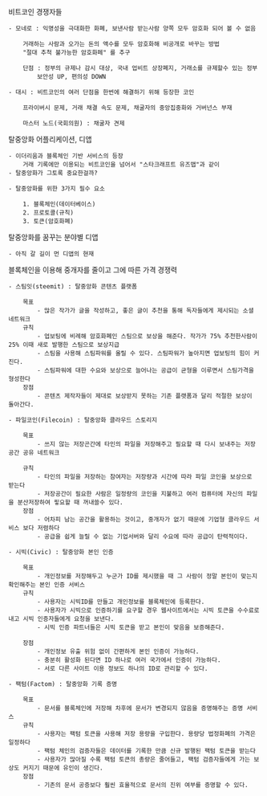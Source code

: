 비트코인 경쟁자들

	- 모네로 : 익명성을 극대화한 화폐, 보낸사람 받는사람 양쪽 모두 암호화 되어 볼 수 없음

		거래하는 사람과 오가는 돈의 액수를 모두 암호화해 비공개로 바꾸는 방법
		"절대 추척 불가능한 암호화페" 를 추구

		단점 : 정부의 규제나 감시 대상, 국내 업비트 상장폐지, 거래소를 규제할수 있는 정부
			보안성 UP, 편의성 DOWN
	
	- 대시 : 비트코인의 여러 단점을 한번에 해결하기 위해 등장한 코인

		프라이버시 문제, 거래 채결 속도 문제, 채굴자의 중앙집중화와 거버넌스 부재

		마스터 노드(국회의원) : 채굴자 견제

탈중앙화 어플리케이션, 디앱

	- 이더리움과 블록체인 기반 서비스의 등장
		거래 기록에만 이용되는 비트코인을 넘어서 "스타크래프트 유즈맵"과 같이
	- 탈중앙화가 그토록 중요한걸까?

	- 탈중앙화를 위한 3가지 필수 요소

		1. 블록체인(데이터베이스)
		2. 프로토콜(규칙)
		3. 토큰(암호화폐)
	

탈중앙화를 꿈꾸는 분야별 디앱

	- 아직 갈 길이 먼 디앱의 현재

블록체인을 이용해 중개자를 줄이고 그에 따른 가격 경쟁력

	- 스팀잇(steemit) : 탈중앙화 콘텐츠 플랫폼

		목표 
			- 많은 작가가 글을 작성하고, 좋은 글이 추천을 통해 독자들에게 제시되는 소셜 네트워크
		규칙
			- 업보팅에 비례해 암호화폐인 스팀으로 보상을 해준다. 작가가 75% 추천한사람이 25% 이때 새로 발행한 스팀으로 보상지급
			- 스팀을 사용해 스팀파워를 올릴 수 있다. 스팀파워가 높아지면 업보팅의 힘이 커진다.
			- 스팀파워에 대한 수요와 보상으로 늘어나는 공급이 균형을 이루면서 스팀가격을 형성한다
		장점
			- 콘텐츠 제작자들이 제대로 보상받지 못하는 기존 플랫폼과 달리 적절한 보상이 돌아간다.

	- 파일코인(Filecoin) : 탈중앙화 클라우드 스토리지

		목표
			- 쓰지 않는 저장곤간에 타인의 파일을 저장해주고 필요할 때 다시 보내주는 저장 공간 공유 네트워크

		규칙
			- 타인의 파일을 저장하는 참여자는 저장량과 시간에 따라 파일 코인을 보상으로 받는다
			- 저장공간이 필요한 사람은 일정량의 코인을 지불하고 여러 컴퓨터에 자신의 파일을 분산저장하여 핗요할 때 꺼내쓸수 있다.
		장점
			- 어차피 남는 공간을 활용하는 것이고, 중개자가 없기 때문에 기업형 클라우드 서비스 보다 저렴하다
			- 공급을 쉽게 늘릴 수 없는 기업서버와 달리 수요에 따라 공급이 탄력적이다.

	- 시빅(Civic) : 탈중앙화 본인 인증
		
		목표
			- 개인정보를 저장해두고 누군가 ID를 제시했을 때 그 사람이 정말 본인이 맞는지 확인해주는 본인 인증 서비스
		규칙
			- 사용자는 시빅ID를 만들고 개인정보를 블록체인에 등록한다.
			- 사용자가 시빅으로 인증하기를 요구할 경우 웹사이트에서는 시빅 토큰을 수수료로 내고 시빅 인증자들에게 요청을 보낸다.
			- 시빅 인증 파트너들은 시빅 토큰을 받고 본인이 맞음을 보증해준다.

		장점
			- 개인정보 유출 위험 없이 간편하게 본인 인증이 가능하다.
			- 충분히 활성화 된다면 ID 하나로 여러 국가에서 인증이 가능하다.
			- 서로 다른 사이트 이용 정보도 하나의 ID로 관리할 수 있다.
			
	- 팩텀(Factom) : 탈중앙화 기록 증명
			
		목표
			- 문서를 블록체인에 저장해 차후에 문서가 변경되지 않음을 증명해주는 증명 서비스
		규칙
			- 사용자는 팩텀 토큰을 사용해 저장 용량을 구입한다. 용량당 법정화폐의 가격은 일정하다
			- 팩텀 체인의 검증자들은 데이터를 기록한 만큼 신규 발행된 팩텀 토큰을 받는다
			- 사용자가 많아질 수록 팩텀 토큰의 총량은 줄어들고, 팩텀 검증자들에게 가는 보상도 커지기 때문에 유인이 생긴다.
		장점
			- 기존의 문서 공증보다 훨씬 효율적으로 문서의 진위 여부를 증명할 수 있다.
